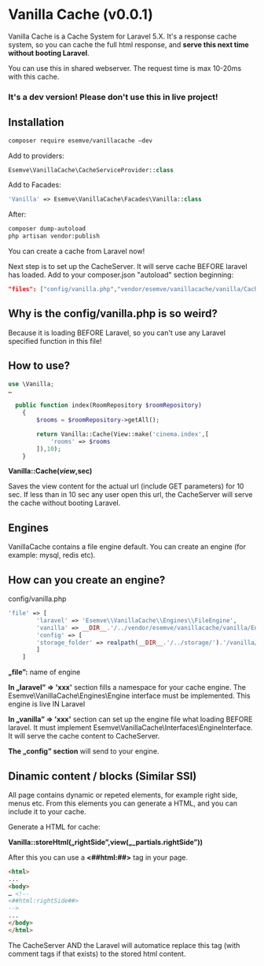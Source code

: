 # Vanilla Cache (v0.0.1)

Vanilla Cache is a Cache System for Laravel 5.X. It's a response cache system, so you can cache the full html response, and **serve this next time without booting Laravel**. 

You can use this in shared webserver. The request time is max 10-20ms with this cache.

### It's a dev version! Please don't use this in live project!

## Installation

```bash
composer require esemve/vanillacache –dev
```

Add to providers:
```php
Esemve\VanillaCache\CacheServiceProvider::class
```

Add to Facades:
```php
'Vanilla' => Esemve\VanillaCache\Facades\Vanilla::class
```

After:
```bash
composer dump-autoload
php artisan vendor:publish
```

You can create a cache from Laravel now! 

Next step is to set up the CacheServer. It will serve cache BEFORE laravel has loaded. Add to your composer.json "autoload" section beginning:

```json
"files": ["config/vanilla.php","vendor/esemve/vanillacache/vanilla/CacheServer.php"],
```

## Why is the config/vanilla.php is so weird?

Because it is loading BEFORE Laravel, so you can't use any Laravel specified function in this file!


## How to use?

```php
use \Vanilla;
…

  public function index(RoomRepository $roomRepository)
    {
        $rooms = $roomRepository->getAll();

        return Vanilla::Cache(View::make('cinema.index',[
            'rooms' => $rooms
        ]),10);
    }
```

**Vanilla::Cache($view,$sec)**

Saves the view content for the actual url (include GET parameters) for 10 sec. If less than in 10 sec any user open this url, the CacheServer will serve the cache without booting Laravel.



## Engines
VanillaCache contains a file engine default. You can create an engine (for example: mysql, redis etc). 


## How can you create an engine? 
config/vanilla.php

```php
'file' => [
	    'laravel' => 'Esemve\\VanillaCache\\Engines\\FileEngine',
	    'vanilla' => __DIR__.'/../vendor/esemve/vanillacache/vanilla/Engines/FileEngine.php',
	    'config' => [
		'storage_folder' => realpath(__DIR__.'/../storage/').'/vanilla/'
	    ]
	]
```

**„file”:** name of engine

**In „laravel” => 'xxx'** section fills a namespace for your cache engine. The Esemve\VanillaCache\Engines\Engine interface must be implemented. This engine is live IN Laravel

**In „vanilla” => 'xxx'** section can set up the engine file what loading BEFORE laravel. It must implement Esemve\VanillaCache\Interfaces\EngineInterface. It will serve the cache content to CacheServer.

**The „config” section** will send to your engine.


## Dinamic content / blocks (Similar SSI)
All page contains dynamic or repeted elements, for example right side, menus etc. From this elements you can generate a HTML, and you can include it to your cache.

Generate a HTML for cache:

**Vanilla::storeHtml(„rightSide”,view(„_partials.rightSide”))**

After this you can use a **<##html:##>** tag in your page.
```html
<html>
...
<body>
… <!--
<##html:rightSide##>
-->
...
</body>
</html>
```
The CacheServer AND the Laravel will automatice replace this tag (with comment tags if that exists) to the stored html content.
